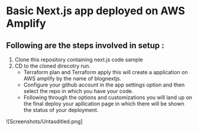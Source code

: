 # Basic Next.js app deployed on AWS Amplify

## Following are the steps involved in setup :
1. Clone this repository containing next.js code sample
2. CD to the cloned direcotry run.
   - Terraform plan and Terraform apply this will create a application on AWS amplify by the name of blognextjs.
   - Configure your github account in the app settings option and then select the repo in which you have your code.
   - Following through the options and customizations you will land up on the final deploy your apllication page in which there will be shown the status of your deployment.

![Screenshots/Untasditled.png]


